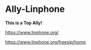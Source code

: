 # Ally-Linphone
**This is a Top Ally!**

https://www.linphone.org/

https://www.linphone.org/freesip/home
